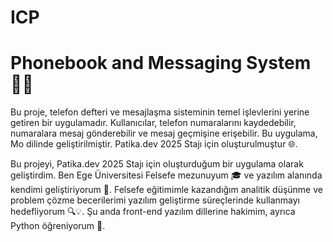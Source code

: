 # ICP

# Phonebook and Messaging System 📱💬

Bu proje, telefon defteri ve mesajlaşma sisteminin temel işlevlerini yerine getiren bir uygulamadır. Kullanıcılar, telefon numaralarını kaydedebilir, numaralara mesaj gönderebilir ve mesaj geçmişine erişebilir. Bu uygulama, Mo dilinde geliştirilmiştir. Patika.dev 2025 Stajı için oluşturulmuştur 🌐.

Bu projeyi, Patika.dev 2025 Stajı için oluşturduğum bir uygulama olarak geliştirdim. Ben Ege Üniversitesi Felsefe mezunuyum 🎓 ve yazılım alanında kendimi geliştiriyorum 🚀. Felsefe eğitimimle kazandığım analitik düşünme ve problem çözme becerilerimi yazılım geliştirme süreçlerinde kullanmayı hedefliyorum 🔍💡. Şu anda front-end yazılım dillerine hakimim, ayrıca Python öğreniyorum 🐍.
